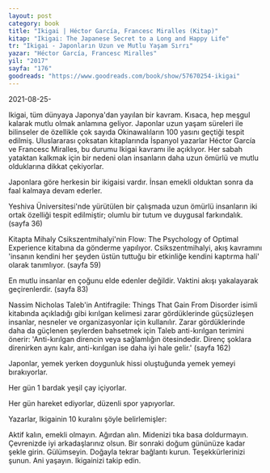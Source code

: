 ```yaml
---
layout: post
category: book
title: "Ikigai | Héctor García, Francesc Miralles (Kitap)"
kitap: "Ikigai: The Japanese Secret to a Long and Happy Life"
tr: "Ikigai - Japonların Uzun ve Mutlu Yaşam Sırrı"
yazar: "Héctor García, Francesc Miralles"
yil: "2017"
sayfa: "176"
goodreads: "https://www.goodreads.com/book/show/57670254-ikigai"
---
```


2021-08-25-

Ikigai, tüm dünyaya Japonya'dan yayılan bir kavram. Kısaca, hep meşgul kalarak mutlu olmak anlamına geliyor. Japonlar uzun yaşam süreleri ile bilinseler de özellikle çok sayıda Okinawalıların 100 yasını geçtiği tespit edilmiş. Uluslararası çoksatan kitaplarında İspanyol yazarlar Héctor García ve Francesc Miralles, bu durumu Ikigai kavramı ile açıklıyor. Her sabah yataktan kalkmak için bir nedeni olan insanların daha uzun ömürlü ve mutlu olduklarına dikkat çekiyorlar.

Japonlara göre herkesin bir ikigaisi vardır. İnsan emekli olduktan sonra da faal kalmaya devam ederler.

Yeshiva Üniversitesi'nde yürütülen bir çalışmada uzun ömürlü insanların iki ortak özelliği tespit edilmiştir; olumlu bir tutum ve duygusal farkındalık. (sayfa 36)

Kitapta Mihaly Csikszentmihalyi'nin Flow: The Psychology of Optimal Experience kitabına da gönderme yapılıyor. Csikszentmihalyi, akış kavramını 'insanın kendini her şeyden üstün tuttuğu bir etkinliğe kendini kaptırma hali' olarak tanımlıyor. (sayfa 59)

En mutlu insanlar en çoğunu elde edenler değildir. Vaktini akışı yakalayarak geçirenlerdir. (sayfa 83)

Nassim Nicholas Taleb'in Antifragile: Things That Gain From Disorder isimli kitabında açıkladığı gibi kırılgan kelimesi zarar gördüklerinde güçsüzleşen insanlar, nesneler ve organizasyonlar için kullanılır. Zarar gördüklerinde daha da güçlenen şeylerden bahsetmek için Taleb anti-kırılgan terimini önerir: 'Anti-kırılgan direncin veya sağlamlığın ötesindedir. Direnç şoklara direnirken aynı kalır, anti-kırılgan ise daha iyi hale gelir.' (sayfa 162)

Japonlar, yemek yerken doygunluk hissi oluştuğunda yemek yemeyi bırakıyorlar.

Her gün 1 bardak yeşil çay içiyorlar.

Her gün hareket ediyorlar, düzenli spor yapıyorlar.

Yazarlar, Ikigainin 10 kuralını şöyle belirlemişler:

Aktif kalın, emekli olmayın.
Ağırdan alın.
Midenizi tıka basa doldurmayın.
Çevrenizde iyi arkadaşlarınız olsun.
Bir sonraki doğum gününüze kadar şekle girin.
Gülümseyin.
Doğayla tekrar bağlantı kurun.
Teşekkürlerinizi şunun.
Ani yaşayın.
Ikigainizi takip edin.
